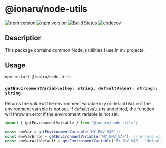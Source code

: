 # @ionaru/node-utils

[![npm version](https://img.shields.io/npm/v/@ionaru/node-utils.svg?style=for-the-badge)](https://www.npmjs.com/package/@ionaru/node-utils)
[![npm version](https://img.shields.io/npm/v/@ionaru/node-utils/next.svg?style=for-the-badge)](https://www.npmjs.com/package/@ionaru/node-utils/v/next)
[![Build Status](https://img.shields.io/github/workflow/status/Ionaru/node-utils/Test%20&%20Deploy/main?style=for-the-badge)](https://github.com/Ionaru/node-utils/actions)
[![codecov](https://img.shields.io/codecov/c/github/Ionaru/node-utils/main.svg?style=for-the-badge)](https://codecov.io/gh/Ionaru/node-utils)

## Description
This package contains common Node.js utilities I use in my projects.

## Usage
```
npm install @ionaru/node-utils
```

### `getEnvironmentVariable(key: string, defaultValue?: string): string`
Returns the value of the environment variable `key` or `defaultValue` if the environment variable is not set.
If `defaultValue` is undefined, the function will throw an error if the environment variable is not set.

```ts
import { getEnvironmentVariable } from '@ionaru/node-utils';

const envVar = getEnvironmentVariable('MY_ENV_VAR');
const envVarError = getEnvironmentVariable('MY_ENV_VAR'); // Errors with ""
const envVarWithDefault = getEnvironmentVariable('MY_ENV_VAR', 'default_value');
```
